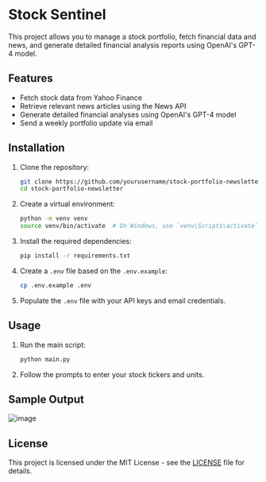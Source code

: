 
# Stock Sentinel

This project allows you to manage a stock portfolio, fetch financial data and news, and generate detailed financial analysis reports using OpenAI's GPT-4 model.

## Features

- Fetch stock data from Yahoo Finance
- Retrieve relevant news articles using the News API
- Generate detailed financial analyses using OpenAI's GPT-4 model
- Send a weekly portfolio update via email

## Installation

1. Clone the repository:
   ```sh
   git clone https://github.com/yourusername/stock-portfolio-newsletter.git
   cd stock-portfolio-newsletter
   ```

2. Create a virtual environment:
   ```sh
   python -m venv venv
   source venv/bin/activate  # On Windows, use `venv\Scripts\activate`
   ```

3. Install the required dependencies:
   ```sh
   pip install -r requirements.txt
   ```

4. Create a `.env` file based on the `.env.example`:
   ```sh
   cp .env.example .env
   ```

5. Populate the `.env` file with your API keys and email credentials.

## Usage

1. Run the main script:
   ```sh
   python main.py
   ```

2. Follow the prompts to enter your stock tickers and units.

## Sample Output
![image](https://github.com/user-attachments/assets/4702e794-45de-4310-a0fc-c70272d0fd2f)


## License

This project is licensed under the MIT License - see the [LICENSE](LICENSE) file for details.
